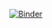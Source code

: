 [![Binder](https://mybinder.org/badge_logo.svg)](https://mybinder.org/v2/gh/Adeola03/my-first-binder/HEAD)
